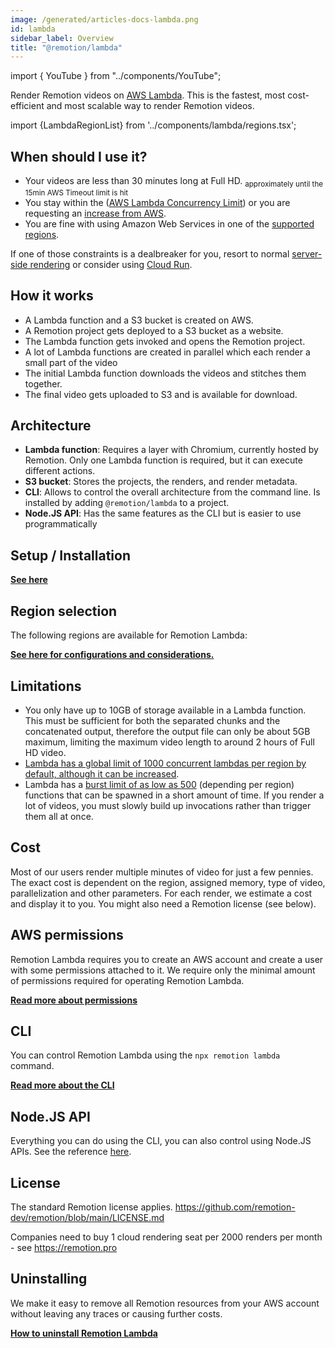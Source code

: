 ```yaml
---
image: /generated/articles-docs-lambda.png
id: lambda
sidebar_label: Overview
title: "@remotion/lambda"
---
```


import { YouTube } from "../components/YouTube";

<YouTube
  minutes={11}
  href="https://youtu.be/dQyPUasZY7I"
  thumb="https://i.ytimg.com/vi/dQyPUasZY7I/hqdefault.jpg?sqp=-oaymwEbCKgBEF5IVfKriqkDDggBFQAAiEIYAXABwAEG&rs=AOn4CLCn-snZSKGnDuNkm0fIQYnQ9gJz4w"
  title="Integrate Remotion Lambda into your app"
/>

Render Remotion videos on [AWS Lambda](https://aws.amazon.com/lambda/). This is the fastest, most cost-efficient and most scalable way to render Remotion videos.

import {LambdaRegionList} from '../components/lambda/regions.tsx';

## When should I use it?

- Your videos are less than 30 minutes long at Full HD. <sub>approximately until the 15min AWS Timeout limit is hit</sub>
- You stay within the ([AWS Lambda Concurrency Limit](/docs/lambda/troubleshooting/rate-limit)) or you are requesting an [increase from AWS](/docs/lambda/troubleshooting/rate-limit).
- You are fine with using Amazon Web Services in one of the [supported regions](/docs/lambda/region-selection).

If one of those constraints is a dealbreaker for you, resort to normal [server-side rendering](/docs/ssr) or consider using [Cloud Run](/docs/cloudrun).

## How it works

- A Lambda function and a S3 bucket is created on AWS.
- A Remotion project gets deployed to a S3 bucket as a website.
- The Lambda function gets invoked and opens the Remotion project.
- A lot of Lambda functions are created in parallel which each render a small part of the video
- The initial Lambda function downloads the videos and stitches them together.
- The final video gets uploaded to S3 and is available for download.

## Architecture

- **Lambda function**: Requires a layer with Chromium, currently hosted by Remotion. Only one Lambda function is required, but it can execute different actions.
- **S3 bucket**: Stores the projects, the renders, and render metadata.
- **CLI**: Allows to control the overall architecture from the command line. Is installed by adding `@remotion/lambda` to a project.
- **Node.JS API**: Has the same features as the CLI but is easier to use programmatically

## Setup / Installation

[**See here**](/docs/lambda/setup)

## Region selection

The following regions are available for Remotion Lambda:

<LambdaRegionList />

[**See here for configurations and considerations.**](/docs/lambda/region-selection)

## Limitations

- You only have up to 10GB of storage available in a Lambda function. This must be sufficient for both the separated chunks and the concatenated output, therefore the output file can only be about 5GB maximum, limiting the maximum video length to around 2 hours of Full HD video.
- [Lambda has a global limit of 1000 concurrent lambdas per region by default, although it can be increased](/docs/lambda/troubleshooting/rate-limit).
- Lambda has a [burst limit of as low as 500](https://docs.aws.amazon.com/lambda/latest/dg/invocation-scaling.html) (depending per region) functions that can be spawned in a short amount of time. If you render a lot of videos, you must slowly build up invocations rather than trigger them all at once.

## Cost

Most of our users render multiple minutes of video for just a few pennies. The exact cost is dependent on the region, assigned memory, type of video, parallelization and other parameters. For each render, we estimate a cost and display it to you. You might also need a Remotion license (see below).

## AWS permissions

Remotion Lambda requires you to create an AWS account and create a user with some permissions attached to it. We require only the minimal amount of permissions required for operating Remotion Lambda.

[**Read more about permissions**](/docs/lambda/permissions)

## CLI

You can control Remotion Lambda using the `npx remotion lambda` command.

[**Read more about the CLI**](/docs/lambda/cli)

## Node.JS API

Everything you can do using the CLI, you can also control using Node.JS APIs. See the reference [here](/docs/lambda/api).

## License

The standard Remotion license applies. https://github.com/remotion-dev/remotion/blob/main/LICENSE.md

Companies need to buy 1 cloud rendering seat per 2000 renders per month - see https://remotion.pro

## Uninstalling

We make it easy to remove all Remotion resources from your AWS account without leaving any traces or causing further costs.

[**How to uninstall Remotion Lambda**](/docs/lambda/uninstall)
